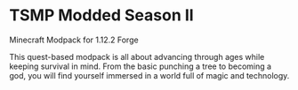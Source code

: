 # TSMP Modded Season II

Minecraft Modpack for 1.12.2 Forge

This quest-based modpack is all about advancing through ages while keeping survival in mind. From the basic punching a tree to becoming a god, you will find yourself immersed in a world full of magic and technology.
